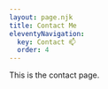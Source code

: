 ```yaml
---
layout: page.njk
title: Contact Me
eleventyNavigation:
  key: Contact 📫
  order: 4
---
```


This is the contact page.
